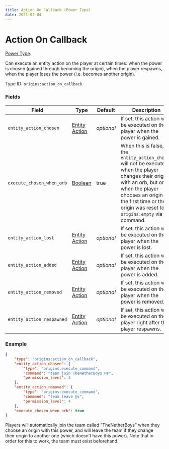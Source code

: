 ```yaml
---
title: Action On Callback (Power Type)
date: 2021-04-04
---
```

# Action On Callback

[Power Type](../power_types.md).

Can execute an entity action on the player at certain times: when the power is chosen (gained through becoming the origin), when the player respawns, when the player loses the power (i.e. becomes another origin).

Type ID: `origins:action_on_callback`

### Fields

Field  | Type | Default | Description
-------|------|---------|-------------
`entity_action_chosen` | [Entity Action](../entity_actions.md) | _optional_ | If set, this action will be executed on the player when the power is gained.
`execute_chosen_when_orb` | [Boolean](../data_types/boolean.md) | true | When this is false, the `entity_action_chosen` will not be executed when the player changes their origin with an orb, but only when the player chooses an origin for the first time or their origin was reset to `origins:empty` via a command.
`entity_action_lost` | [Entity Action](../entity_actions.md) | _optional_ | If set, this action will be executed on the player when the power is lost.
`entity_action_added` | [Entity Action](../entity_actions.md) | _optional_ | If set, this action will be executed on the player when the power is added.
`entity_action_removed` | [Entity Action](../entity_actions.md) | _optional_ | If set, this action will be executed on the player when the power is removed.
`entity_action_respawned` | [Entity Action](../entity_actions.md) | _optional_ | If set, this action will be executed on the player right after the player respawns.

### Example

```json
{
  	"type": "origins:action_on_callback",
  	"entity_action_chosen": {
    	"type": "origins:execute_command",
    	"command": "team join TheNetherBoys @s",
    	"permission_level": 4
  	},
  	"entity_action_removed": {
    	"type": "origins:execute_command",
    	"command": "team leave @s",
    	"permission_level": 4
  	},
  	"execute_chosen_when_orb": true
}
```
Players will automatically join the team called "TheNetherBoys" when they choose an origin with this power, and will leave the team if they change their origin to another one (which doesn't have this power). Note that in order for this to work, the team must exist beforehand.
